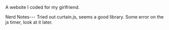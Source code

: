 A website I coded for my girlfriend.

Nerd Notes---
Tried out curtain.js, seems a good library.
Some error on the js timer, look at it later.
